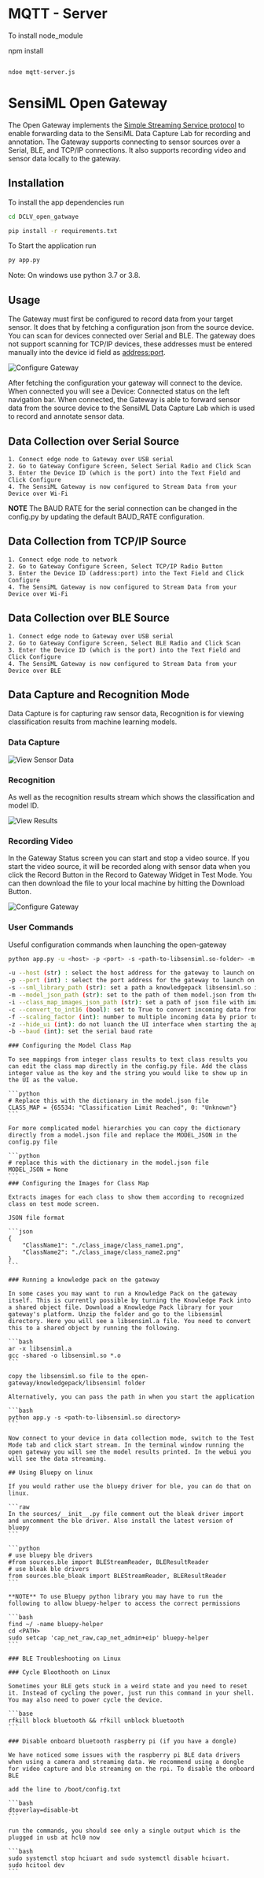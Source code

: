 # MQTT - Server
To install node_module

npm install 
```

ndoe mqtt-server.js
```
# SensiML Open Gateway

The Open Gateway implements the [Simple Streaming Service protocol](https://sensiml.com/documentation/simple-streaming-specification/introduction.html) to enable forwarding data to the SensiML Data Capture Lab for recording and annotation. The Gateway supports connecting to sensor sources over a Serial, BLE, and TCP/IP connections. It also supports recording video and sensor data locally to the gateway.

## Installation

To install the app dependencies run

```bash
cd DCLV_open_gatwaye

pip install -r requirements.txt
```

To Start the application run

```bash
py app.py
```

Note: On windows use python 3.7 or 3.8.

## Usage

The Gateway must first be configured to record data from your target sensor. It does that by fetching a configuration json from the source device. You can scan for devices connected over Serial and BLE. The gateway does not support scanning for TCP/IP devices, these addresses must be entered manually into the device id field as <address:port>.

![Configure Gateway](img/configure.png)

After fetching the configuration your gateway will connect to the device. When connected you will see a Device: Connected status on the left navigation bar. When connected, the Gateway is able to forward sensor data from the source device to the SensiML Data Capture Lab which is used to record and annotate sensor data.

## Data Collection over Serial Source

    1. Connect edge node to Gateway over USB serial
    2. Go to Gateway Configure Screen, Select Serial Radio and Click Scan
    3. Enter the Device ID (which is the port) into the Text Field and Click Configure
    4. The SensiML Gateway is now configured to Stream Data from your Device over Wi-Fi

**NOTE** The BAUD RATE for the serial connection can be changed in the config.py by updating the default BAUD_RATE configuration.

## Data Collection from TCP/IP Source

    1. Connect edge node to network
    2. Go to Gateway Configure Screen, Select TCP/IP Radio Button
    3. Enter the Device ID (address:port) into the Text Field and Click Configure
    4. The SensiML Gateway is now configured to Stream Data from your Device over Wi-Fi

## Data Collection over BLE Source

    1. Connect edge node to Gateway over USB serial
    2. Go to Gateway Configure Screen, Select BLE Radio and Click Scan
    3. Enter the Device ID (which is the port) into the Text Field and Click Configure
    4. The SensiML Gateway is now configured to Stream Data from your Device over BLE

## Data Capture and Recognition Mode

Data Capture is for capturing raw sensor data, Recognition is for viewing classification results from machine learning models.

### Data Capture

![View Sensor Data](img/stream.png)

### Recognition

As well as the recognition results stream which shows the classification and model ID.

![View Results](img/results.png)

### Recording Video

In the Gateway Status screen you can start and stop a video source. If you start the video source, it will be recorded along with sensor data when you click the Record Button in the Record to Gateway Widget in Test Mode. You can then download the file to your local machine by hitting the Download Button.

![Configure Gateway](img/status.png)

### User Commands

Useful configuration commands when launching the open-gateway

```bash
python app.py -u <host> -p <port> -s <path-to-libsensiml.so-folder> -m <path-to-model-json-file> -i  <classmap-images-json-file>

-u --host (str) : select the host address for the gateway to launch on
-p --port (int) : select the port address for the gateway to launch on
-s --sml_library_path (str): set a path a knowledgepack libsensiml.so in order to run the model against the live streaming gateway data
-m --model_json_path (str): set to the path of them model.json from the knowledgepack and this will use the class_map described in the model json file
-i --class_map_images_json_path (str): set a path of json file with images for the class_map, the recognition mode will use them to represent events result
-c --convert_to_int16 (bool): set to True to convert incoming data from float to int16 values
-f --scaling_factor (int): number to multiple incoming data by prior to converting to int16 from float
-z --hide_ui (int): do not luanch the UI interface when starting the application
-b --baud (int): set the serial baud rate

```

    ### Configuring the Model Class Map

    To see mappings from integer class results to text class results you can edit the class map directly in the config.py file. Add the class integer value as the key and the string you would like to show up in the UI as the value.

    ```python
    # Replace this with the dictionary in the model.json file
    CLASS_MAP = {65534: "Classification Limit Reached", 0: "Unknown"}
    ```

    For more complicated model hierarchies you can copy the dictionary directly from a model.json file and replace the MODEL_JSON in the config.py file

    ```python
    # replace this with the dictionary in the model.json file
    MODEL_JSON = None
    ```
    ### Configuring the Images for Class Map

    Extracts images for each class to show them according to recognized class on test mode screen.

    JSON file format

    ```json
    {
        "ClassName1": "./class_image/class_name1.png",
        "ClassName2": "./class_image/class_name2.png"
    }
    ```

    ### Running a knowledge pack on the gateway

    In some cases you may want to run a Knowledge Pack on the gateway itself. This is currently possible by turning the Knowledge Pack into a shared object file. Download a Knowledge Pack library for your gateway's platform. Unzip the folder and go to the libsensiml directory. Here you will see a libsensiml.a file. You need to convert this to a shared object by running the following.

    ```bash
    ar -x libsensiml.a
    gcc -shared -o libsensiml.so *.o
    ```

    copy the libsensiml.so file to the open-gateway/knowledgepack/libsensiml folder

    Alternatively, you can pass the path in when you start the application

    ```bash
    python app.y -s <path-to-libsensiml.so directory>
    ```

    Now connect to your device in data collection mode, switch to the Test Mode tab and click start stream. In the terminal window running the open gateway you will see the model results printed. In the webui you will see the data streaming.

    ## Using Bluepy on linux

    If you would rather use the bluepy driver for ble, you can do that on linux.

    ```raw
    In the sources/__init__.py file comment out the bleak driver import and uncomment the ble driver. Also install the latest version of bluepy
    ```

    ```python
    # use bluepy ble drivers
    #from sources.ble import BLEStreamReader, BLEResultReader
    # use bleak ble drivers
    from sources.ble_bleak import BLEStreamReader, BLEResultReader
    ```

    **NOTE** To use Bluepy python library you may have to run the following to allow bluepy-helper to access the correct permissions

    ```bash
    find ~/ -name bluepy-helper
    cd <PATH>
    sudo setcap 'cap_net_raw,cap_net_admin+eip' bluepy-helper
    ```

    ### BLE Troubleshooting on Linux

    ### Cycle Bloothooth on Linux

    Sometimes your BLE gets stuck in a weird state and you need to reset it. Instead of cycling the power, just run this command in your shell. You may also need to power cycle the device.

    ```base
    rfkill block bluetooth && rfkill unblock bluetooth
    ```

    ### Disable onboard bluetooth raspberry pi (if you have a dongle)

    We have noticed some issues with the raspberry pi BLE data drivers when using a camera and streaming data. We recommend using a dongle for video capture and ble streaming on the rpi. To disable the onboard BLE

    add the line to /boot/config.txt

    ```bash
    dtoverlay=disable-bt
    ```

    run the commands, you should see only a single output which is the plugged in usb at hcl0 now

    ```bash
    sudo systemctl stop hciuart and sudo systemctl disable hciuart.
    sudo hcitool dev
    ```
